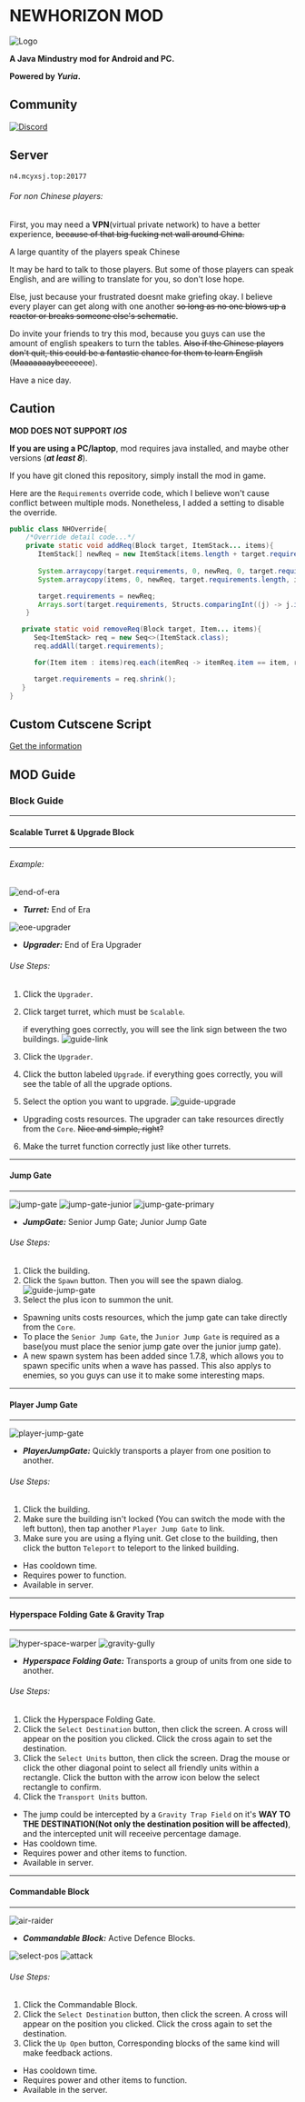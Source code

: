 # NEWHORIZON MOD

![Logo](github-pictures/logo.png)

****A Java Mindustry<V7> mod for Android and PC.****

**Powered by *Yuria*.**

## Community
[![Discord](https://img.shields.io/discord/825801593466388520.svg?logo=discord&logoColor=white&logoWidth=20&labelColor=7289DA&label=Discord&color=17cf48)](https://discord.gg/yNmbMcuwyW)

## Server
`n4.mcyxsj.top:20177`

###### For non Chinese players:

First, you may need a __VPN__(virtual private network) to have a better experience, ~~because of that big fucking net wall around China.~~

A large quantity of the players speak Chinese
    
It may be hard to talk to those players. But some of those players can speak English, and are willing to translate for you, so don't lose hope.

Else, just because your frustrated doesnt make griefing okay. I believe every player can get along with one another ~~so long as no one blows up a reactor or breaks someone else's schematic~~.

Do invite your friends to try this mod, because you guys can use the amount of english speakers to turn the tables. ~~Also if the Chinese players don't quit, this could be a fantastic chance for them to learn English~~ (~~Maaaaaaaybeeeeeee~~). 

Have a nice day.

## Caution
**MOD DOES NOT SUPPORT _IOS_**

**If you are using a PC/laptop**, mod requires java installed, and maybe other versions (**_at least 8_**).

If you have git cloned this repository, simply install the mod in game.

Here are the `Requirements` override code, which I believe won't cause conflict between multiple mods. Nonetheless, I added a setting to disable the override.

```java
public class NHOverride{
    /*Override detail code...*/
    private static void addReq(Block target, ItemStack... items){
       ItemStack[] newReq = new ItemStack[items.length + target.requirements.length];
       
       System.arraycopy(target.requirements, 0, newReq, 0, target.requirements.length);
       System.arraycopy(items, 0, newReq, target.requirements.length, items.length);

       target.requirements = newReq;
       Arrays.sort(target.requirements, Structs.comparingInt((j) -> j.item.id));
    }

   private static void removeReq(Block target, Item... items){
      Seq<ItemStack> req = new Seq<>(ItemStack.class);
      req.addAll(target.requirements);

      for(Item item : items)req.each(itemReq -> itemReq.item == item, req::remove);

      target.requirements = req.shrink();
   }
}
```

## Custom Cutscene Script
[Get the information](https://github.com/Yuria-Shikibe/NewHorizonMod/wiki/Cutscene-Script-Custom-Guide)

## MOD Guide

### Block Guide

---
#### Scalable Turret & Upgrade Block

---

###### Example:

![end-of-era](assets/sprites/blocks/turret/end-of-era.png)  
- **_Turret:_** End of Era

![eoe-upgrader](assets/sprites/blocks/upgrade/end-of-era-upgrader.png)  
- **_Upgrader:_** End of Era Upgrader

###### Use Steps:
1. Click the `Upgrader`.
2. Click target turret, which must be `Scalable`.
   
   if everything goes correctly, you will see the link sign between the two buildings.
   ![guide-link](github-pictures/guide/link-upgrade.png)
3. Click the `Upgrader`.
4. Click the button labeled `Upgrade`.
   if everything goes correctly, you will see the table of all the upgrade options.
5. Select the option you want to upgrade.
   ![guide-upgrade](github-pictures/guide/ui-upgrade.png)
   
- Upgrading costs resources. The upgrader can take resources directly from the `Core`. ~~Nice and simple, right?~~
6. Make the turret function correctly just like other turrets.
---

#### Jump Gate

---
![jump-gate](assets/sprites/blocks/special/jump-gate.png)
![jump-gate-junior](assets/sprites/blocks/special/jump-gate-junior.png)
![jump-gate-primary](assets/sprites/blocks/special/jump-gate-primary.png)

- **_JumpGate:_** Senior Jump Gate; Junior Jump Gate

###### Use Steps:
1. Click the building.
2. Click the `Spawn` button.
   Then you will see the spawn dialog.
   ![guide-jump-gate](github-pictures/guide/ui-jump-gate.png)
3. Select the plus icon to summon the unit.
   
- Spawning units costs resources, which the jump gate can take directly from the `Core`.
- To place the `Senior Jump Gate`, the `Junior Jump Gate` is required as a base(you must place the senior jump gate over the junior jump gate).
- A new spawn system has been added since 1.7.8, which allows you to spawn specific units when a wave has passed. This also applys to enemies, so you guys can use it to make some interesting maps. 

---
#### Player Jump Gate

---
![player-jump-gate](assets/sprites/blocks/special/player-jump-gate.png)
- **_PlayerJumpGate:_** Quickly transports a player from one position to another.

###### Use Steps:
1. Click the building.
2. Make sure the building isn't locked (You can switch the mode with the left button), then tap another `Player Jump Gate` to link.
3. Make sure you are using a flying unit. Get close to the building, then click the button `Teleport` to teleport to the linked building.

- Has cooldown time.
- Requires power to function. 
- Available in server.

---
#### Hyperspace Folding Gate & Gravity Trap

---
![hyper-space-warper](assets/sprites/blocks/defence/hyper-space-warper.png)
![gravity-gully](assets/sprites/blocks/defence/gravity-gully.png)

- **_Hyperspace Folding Gate:_** Transports a group of units from one side to another.

###### Use Steps:
1. Click the Hyperspace Folding Gate.
2. Click the `Select Destination` button, then click the screen. A cross will appear on the position you clicked. Click the cross again to set the destination.
3. Click the `Select Units` button, then click the screen. Drag the mouse or click the other diagonal point to select all friendly units within a rectangle. Click the button with the arrow icon below the select rectangle to confirm.
4. Click the `Transport Units` button.


- The jump could be intercepted by a `Gravity Trap Field` on it's **WAY TO THE DESTINATION(Not only the destination position will be affected)**, and the intercepted unit will receeive percentage damage. 
- Has cooldown time.
- Requires power and other items to function.
- Available in server.

---
#### Commandable Block

---
![air-raider](assets/sprites/blocks/defence/air-raider.png)

- **_Commandable Block:_** Active Defence Blocks.

![select-pos](github-pictures/guide/select-pos.gif)
![attack](github-pictures/guide/attack.gif)

###### Use Steps:
1. Click the Commandable Block.
2. Click the `Select Destination` button, then click the screen. A cross will appear on the position you clicked. Click the cross again to set the destination.
3. Click the `Up Open` button, Corresponding blocks of the same kind will make feedback actions.

- Has cooldown time.
- Requires power and other items to function.
- Available in the server.

